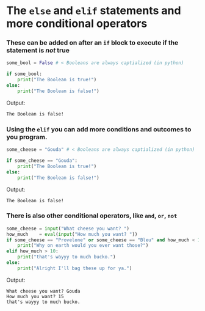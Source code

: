 # The `else` and `elif` statements and more conditional operators


### These can be added on after an `if` block to execute if the statement is *not* true
```python
some_bool = False # < Booleans are always captialized (in python)

if some_bool:
    print("The Boolean is true!")
else:
    print("The Boolean is false!")
```
Output:
```
The Boolean is false!
```

### Using the `elif` you can add more conditions and outcomes to you program.
```python
some_cheese = "Gouda" # < Booleans are always captialized (in python)

if some_cheese == "Gouda":
    print("The Boolean is true!")
else:
    print("The Boolean is false!")
```
Output:
```
The Boolean is false!
```

### There is also other conditional operators, like `and`, `or`, `not`

```python
some_cheese = input("What cheese you want? ")
how_much    = eval(input("How much you want? "))
if some_cheese == "Provelone" or some_cheese == "Bleu" and how_much < 10:
    print("Why on earth would you ever want those?")
elif how_much > 10:
    print("that's wayyy to much bucko.")
else:
    print("Alright I'll bag these up for ya.")
```
Output:
```
What cheese you want? Gouda
How much you want? 15
that's wayyy to much bucko.
```